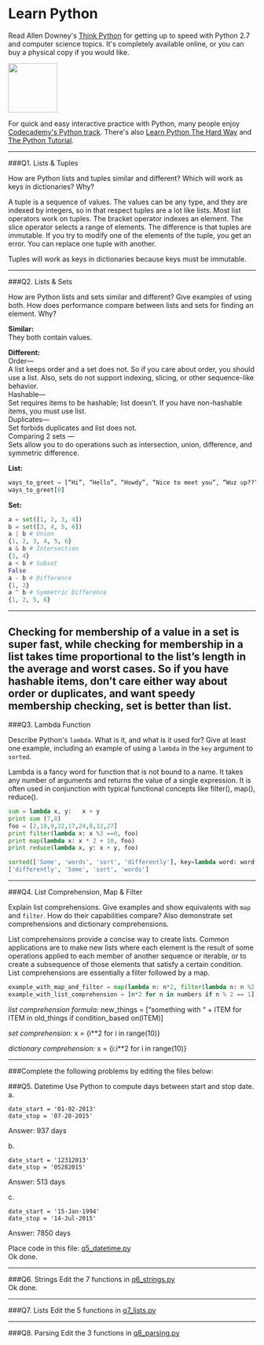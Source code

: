 # Learn Python

Read Allen Downey's [Think Python](http://www.greenteapress.com/thinkpython/) for getting up to speed with Python 2.7 and computer science topics. It's completely available online, or you can buy a physical copy if you would like.

<a href="http://www.greenteapress.com/thinkpython/"><img src="img/think_python.png" style="width: 100px;" target="_blank"></a>

For quick and easy interactive practice with Python, many people enjoy [Codecademy's Python track](http://www.codecademy.com/en/tracks/python). There's also [Learn Python The Hard Way](http://learnpythonthehardway.org/book/) and [The Python Tutorial](https://docs.python.org/2/tutorial/).

---

###Q1. Lists &amp; Tuples

How are Python lists and tuples similar and different? Which will work as keys in dictionaries? Why?

A tuple is a sequence of values. The values can be any type, and they are indexed by integers, so in that respect tuples are a lot like lists. Most list operators work on tuples. The bracket operator indexes an element. The slice operator selects a range of elements. The difference is that tuples are immutable. If you try to modify one of the elements of the tuple, you get an error. You can replace one tuple with another.

Tuples will work as keys in dictionaries because keys must be immutable.


---

###Q2. Lists &amp; Sets

How are Python lists and sets similar and different? Give examples of using both. How does performance compare between lists and sets for finding an element. Why?

**Similar:**  
They both contain values. 

**Different:**  
Order—  
A list keeps order and a set does not. So if you care about order, you should use a list. Also, sets do not support indexing, slicing, or other sequence-like behavior.  
Hashable—  
Set requires items to be hashable; list doesn’t. If you have non-hashable items, you must use list.  
Duplicates—  
Set forbids duplicates and list does not.  
Comparing 2 sets —  
Sets allow you to do operations such as intersection, union, difference, and symmetric difference. 

**List:**  
```python  
ways_to_greet = [“Hi”, “Hello”, “Howdy”, “Nice to meet you”, “Wuz up??”]
ways_to_greet[0]
```

**Set:**
```python
a = set([1, 2, 3, 4])
b = set([3, 4, 5, 6])
a | b # Union
{1, 2, 3, 4, 5, 6}
a & b # Intersection
{3, 4}
a < b # Subset
False
a - b # Difference
{1, 2}
a ^ b # Symmetric Difference
{1, 2, 5, 6}
```  
___
Checking for membership of a value in a set is super fast, while checking for membership in a list takes time proportional to the list’s length in the average and worst cases. So if you have hashable items, don’t care either way about order or duplicates, and want speedy membership checking, set is better than list.
---

###Q3. Lambda Function

Describe Python's `lambda`. What is it, and what is it used for? Give at least one example, including an example of using a `lambda` in the `key` argument to `sorted`.

Lambda is a fancy word for function that is not bound to a name.  It takes any number of arguments and returns the value of a single expression. It is often used in conjunction with typical functional concepts like filter(), map(), reduce().

```python
sum = lambda x, y:   x + y
print sum (7,8)
foo = [2,18,9,22,17,24,8,12,27]
print filter(lambda x: x %3 ==0, foo)
print map(lambda x: x * 2 + 10, foo)
print reduce(lambda x, y: x + y, foo)

sorted(['Some', 'words', 'sort', 'differently'], key=lambda word: word.lower())
['differently', 'Some', 'sort', 'words']
```
---

###Q4. List Comprehension, Map &amp; Filter

Explain list comprehensions. Give examples and show equivalents with `map` and `filter`. How do their capabilities compare? Also demonstrate set comprehensions and dictionary comprehensions.

List comprehensions provide a concise way to create lists. Common applications are to make new lists where each element is the result of some operations applied to each member of another sequence or iterable, or to create a subsequence of those elements that satisfy a certain condition. List comprehensions are essentially a filter followed by a map.
```python
example_with_map_and_filter = map(lambda n: n*2, filter(lambda n: n %2 == 1, numbers))
example_with_list_comprehension = [n*2 for n in numbers if n % 2 == 1]
```

*list comprehension formula:*
new_things = [“something with “ + ITEM for ITEM in old_things if condition_based on(ITEM)]

*set comprehension:*
x = {i**2 for i in range(10)}

*dictionary comprehension:*
x = {i:i**2 for i in range(10)}

---

###Complete the following problems by editing the files below:

###Q5. Datetime
Use Python to compute days between start and stop date.   
a.  

```
date_start = '01-02-2013'    
date_stop = '07-28-2015'
```
Answer: 937 days

b.  
```
date_start = '12312013'  
date_stop = '05282015'  
```

Answer: 513 days

c.  
```
date_start = '15-Jan-1994'      
date_stop = '14-Jul-2015'  
```

Answer: 7850 days

Place code in this file: [q5_datetime.py](python/q5_datetime.py)  
Ok done.

---

###Q6. Strings
Edit the 7 functions in [q6_strings.py](python/q6_strings.py)  
Ok done.

---

###Q7. Lists
Edit the 5 functions in [q7_lists.py](python/q7_lists.py)  

---

###Q8. Parsing
Edit the 3 functions in [q8_parsing.py](python/q8_parsing.py)  
